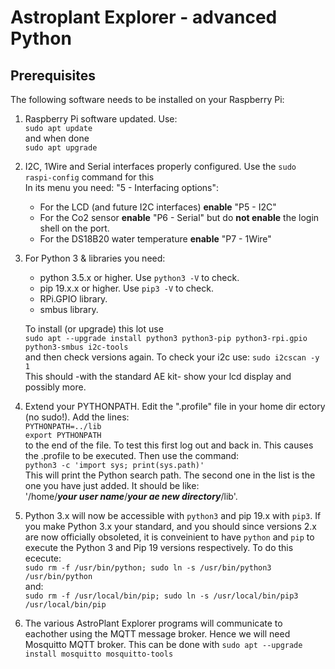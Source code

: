 Astroplant Explorer - advanced Python
=====================================
Prerequisites
-------------

The following software needs to be installed on your Raspberry Pi:

1. Raspberry Pi software updated. Use:<br/>`sudo apt update`<br/>and when done<br/>`sudo apt upgrade`
1. I2C, 1Wire and Serial interfaces properly configured. Use the `sudo raspi-config` command for this<br/>In its menu you need: "5 - Interfacing options":
   * For the LCD (and future I2C interfaces) **enable** "P5 - I2C"
   * For the Co2 sensor **enable** "P6 - Serial" but do **not enable** the login shell on the port.
   * For the DS18B20 water temperature **enable** "P7 - 1Wire"

1. For Python 3 & libraries you need:
   * python 3.5.x or higher. Use `python3 -V` to check.
   * pip 19.x.x or higher. Use `pip3 -V` to check.
   * RPi.GPIO library.
   * smbus library.

   To install (or upgrade) this lot use <br/>`sudo apt --upgrade install python3 python3-pip python3-rpi.gpio python3-smbus i2c-tools`<br/>and then check versions again.
   To check your i2c use: `sudo i2cscan -y 1`<br/>This should -with the standard AE kit- show your lcd display and possibly more.

1. Extend your PYTHONPATH. Edit the ".profile" file in your home dir
ectory (no sudo!). Add the lines:<br/>
    `PYTHONPATH=../lib`
    <br/>
    `export PYTHONPATH`
  <br/>to the end of the file. To test this first log out and back in. This causes the .profile to be executed. Then use the command:<br/>
  `python3 -c 'import sys; print(sys.path)'`<br/>
This will print the Python search path. The second one in the list is the one you have just added. It should be like:<br/>'/home/**_your user name_**/**_your ae new directory_**/lib'.

1. Python 3.x will now be accessible with `python3` and pip 19.x with `pip3`.  If you make Python 3.x your standard, and you should since versions 2.x are now officially obsoleted, it is conveinient to have `python` and `pip` to execute the Python 3 and Pip 19 versions respectively.  To do this ececute:<br/>
`sudo rm -f /usr/bin/python; sudo ln -s /usr/bin/python3 /usr/bin/python`
<br/>and:<br/>
`sudo rm -f /usr/local/bin/pip; sudo ln -s /usr/local/bin/pip3 /usr/local/bin/pip`

1. The various AstroPlant Explorer programs will communicate to eachother using the MQTT message broker. Hence we will need Mosquitto MQTT broker. This can be done with `sudo apt --upgrade install mosquitto mosquitto-tools`

